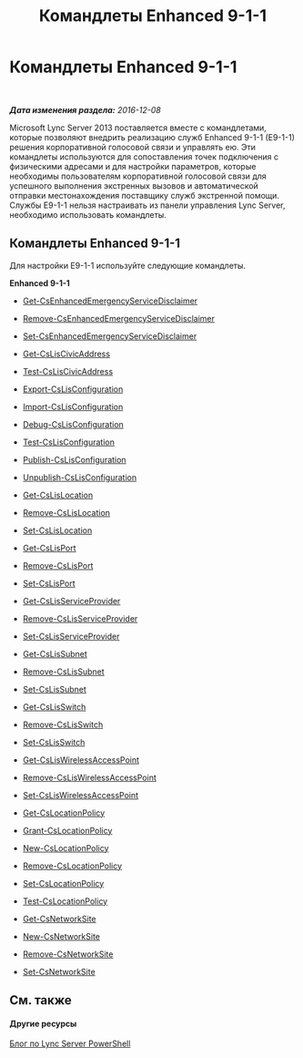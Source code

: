 ﻿---
title: Командлеты Enhanced 9-1-1
TOCTitle: Командлеты Enhanced 9-1-1
ms:assetid: e560c688-7b34-4bd7-8104-24f390644105
ms:mtpsurl: https://technet.microsoft.com/ru-ru/library/Gg415678(v=OCS.15)
ms:contentKeyID: 49311480
ms.date: 12/10/2016
mtps_version: v=OCS.15
ms.translationtype: HT
---

# Командлеты Enhanced 9-1-1

 

_**Дата изменения раздела:** 2016-12-08_

Microsoft Lync Server 2013 поставляется вместе с командлетами, которые позволяют внедрить реализацию служб Enhanced 9-1-1 (E9-1-1) решения корпоративной голосовой связи и управлять ею. Эти командлеты используются для сопоставления точек подключения с физическими адресами и для настройки параметров, которые необходимы пользователям корпоративной голосовой связи для успешного выполнения экстренных вызовов и автоматической отправки местонахождения поставщику служб экстренной помощи. Службы E9-1-1 нельзя настраивать из панели управления Lync Server, необходимо использовать командлеты.

## Командлеты Enhanced 9-1-1

Для настройки E9-1-1 используйте следующие командлеты.

**Enhanced 9-1-1**

  -   
    [Get-CsEnhancedEmergencyServiceDisclaimer](get-csenhancedemergencyservicedisclaimer.md)

  -   
    [Remove-CsEnhancedEmergencyServiceDisclaimer](remove-csenhancedemergencyservicedisclaimer.md)

  -   
    [Set-CsEnhancedEmergencyServiceDisclaimer](set-csenhancedemergencyservicedisclaimer.md)

  -   
    [Get-CsLisCivicAddress](get-csliscivicaddress.md)

  -   
    [Test-CsLisCivicAddress](test-csliscivicaddress.md)

  -   
    [Export-CsLisConfiguration](export-cslisconfiguration.md)

  -   
    [Import-CsLisConfiguration](import-cslisconfiguration.md)

  -   
    [Debug-CsLisConfiguration](debug-cslisconfiguration.md)

  -   
    [Test-CsLisConfiguration](test-cslisconfiguration.md)

  -   
    [Publish-CsLisConfiguration](publish-cslisconfiguration.md)

  -   
    [Unpublish-CsLisConfiguration](unpublish-cslisconfiguration.md)

  -   
    [Get-CsLisLocation](get-cslislocation.md)

  -   
    [Remove-CsLisLocation](remove-cslislocation.md)

  -   
    [Set-CsLisLocation](set-cslislocation.md)

  -   
    [Get-CsLisPort](get-cslisport.md)

  -   
    [Remove-CsLisPort](remove-cslisport.md)

  -   
    [Set-CsLisPort](set-cslisport.md)

  -   
    [Get-CsLisServiceProvider](get-cslisserviceprovider.md)

  -   
    [Remove-CsLisServiceProvider](remove-cslisserviceprovider.md)

  -   
    [Set-CsLisServiceProvider](set-cslisserviceprovider.md)

  -   
    [Get-CsLisSubnet](get-cslissubnet.md)

  -   
    [Remove-CsLisSubnet](remove-cslissubnet.md)

  -   
    [Set-CsLisSubnet](set-cslissubnet.md)

  -   
    [Get-CsLisSwitch](get-cslisswitch.md)

  -   
    [Remove-CsLisSwitch](remove-cslisswitch.md)

  -   
    [Set-CsLisSwitch](set-cslisswitch.md)

  -   
    [Get-CsLisWirelessAccessPoint](get-csliswirelessaccesspoint.md)

  -   
    [Remove-CsLisWirelessAccessPoint](remove-csliswirelessaccesspoint.md)

  -   
    [Set-CsLisWirelessAccessPoint](set-csliswirelessaccesspoint.md)

  -   
    [Get-CsLocationPolicy](get-cslocationpolicy.md)

  -   
    [Grant-CsLocationPolicy](grant-cslocationpolicy.md)

  -   
    [New-CsLocationPolicy](new-cslocationpolicy.md)

  -   
    [Remove-CsLocationPolicy](remove-cslocationpolicy.md)

  -   
    [Set-CsLocationPolicy](set-cslocationpolicy.md)

  -   
    [Test-CsLocationPolicy](test-cslocationpolicy.md)

  -   
    [Get-CsNetworkSite](get-csnetworksite.md)

  -   
    [New-CsNetworkSite](new-csnetworksite.md)

  -   
    [Remove-CsNetworkSite](remove-csnetworksite.md)

  -   
    [Set-CsNetworkSite](set-csnetworksite.md)

## См. также

#### Другие ресурсы

[Блог по Lync Server PowerShell](http://go.microsoft.com/fwlink/?linkid=203150%26clcid=0x419)

